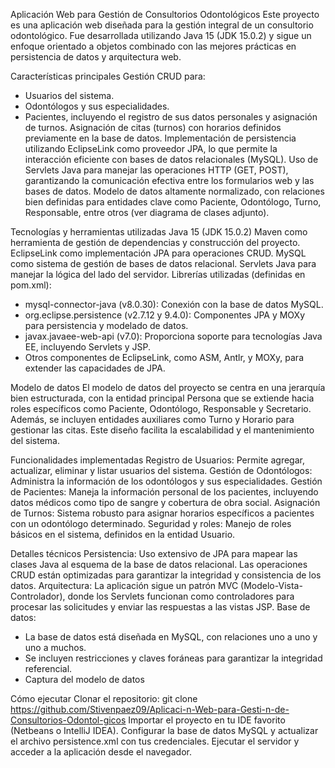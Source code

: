 Aplicación Web para Gestión de Consultorios Odontológicos
Este proyecto es una aplicación web diseñada para la gestión integral de un consultorio odontológico. Fue desarrollada utilizando Java 15 (JDK 15.0.2) y sigue un enfoque orientado a objetos combinado con las mejores prácticas en persistencia de datos y arquitectura web.

Características principales
  Gestión CRUD para:
  - Usuarios del sistema.
  - Odontólogos y sus especialidades.
  - Pacientes, incluyendo el registro de sus datos personales y asignación de turnos.
  Asignación de citas (turnos) con horarios definidos previamente en la base de datos.
  Implementación de persistencia utilizando EclipseLink como proveedor JPA, lo que permite la interacción eficiente con bases de datos relacionales (MySQL).
  Uso de Servlets Java para manejar las operaciones HTTP (GET, POST), garantizando la comunicación efectiva entre los formularios web y las bases de datos.
  Modelo de datos altamente normalizado, con relaciones bien definidas para entidades clave como Paciente, Odontólogo, Turno, Responsable, entre otros (ver diagrama de clases adjunto).

Tecnologías y herramientas utilizadas
  Java 15 (JDK 15.0.2)
  Maven como herramienta de gestión de dependencias y construcción del proyecto.
  EclipseLink como implementación JPA para operaciones CRUD.
  MySQL como sistema de gestión de bases de datos relacional.
  Servlets Java para manejar la lógica del lado del servidor.
  Librerías utilizadas (definidas en pom.xml):
  - mysql-connector-java (v8.0.30): Conexión con la base de datos MySQL.
  - org.eclipse.persistence (v2.7.12 y 9.4.0): Componentes JPA y MOXy para persistencia y modelado de datos.
  - javax.javaee-web-api (v7.0): Proporciona soporte para tecnologías Java EE, incluyendo Servlets y JSP.
  - Otros componentes de EclipseLink, como ASM, Antlr, y MOXy, para extender las capacidades de JPA.

Modelo de datos
  El modelo de datos del proyecto se centra en una jerarquía bien estructurada, con la entidad principal Persona que se extiende hacia roles específicos como Paciente, Odontólogo, Responsable y Secretario. Además, se incluyen entidades auxiliares como Turno y Horario para gestionar las citas. Este diseño facilita la escalabilidad y el mantenimiento del sistema.

Funcionalidades implementadas
  Registro de Usuarios: Permite agregar, actualizar, eliminar y listar usuarios del sistema.
  Gestión de Odontólogos: Administra la información de los odontólogos y sus especialidades.
  Gestión de Pacientes: Maneja la información personal de los pacientes, incluyendo datos médicos como tipo de sangre y cobertura de obra social.
  Asignación de Turnos: Sistema robusto para asignar horarios específicos a pacientes con un odontólogo determinado.
  Seguridad y roles: Manejo de roles básicos en el sistema, definidos en la entidad Usuario.
  
Detalles técnicos
  Persistencia: Uso extensivo de JPA para mapear las clases Java al esquema de la base de datos relacional. Las operaciones CRUD están optimizadas para garantizar la integridad y consistencia de los datos.
  Arquitectura: La aplicación sigue un patrón MVC (Modelo-Vista-Controlador), donde los Servlets funcionan como controladores para procesar las solicitudes y enviar las respuestas a las vistas JSP.
  Base de datos:
  - La base de datos está diseñada en MySQL, con relaciones uno a uno y uno a muchos.
  - Se incluyen restricciones y claves foráneas para garantizar la integridad referencial.
  - Captura del modelo de datos

Cómo ejecutar
  Clonar el repositorio: git clone https://github.com/Stivenpaez09/Aplicaci-n-Web-para-Gesti-n-de-Consultorios-Odontol-gicos
  Importar el proyecto en tu IDE favorito (Netbeans o IntelliJ IDEA).
  Configurar la base de datos MySQL y actualizar el archivo persistence.xml con tus credenciales.
  Ejecutar el servidor y acceder a la aplicación desde el navegador.
